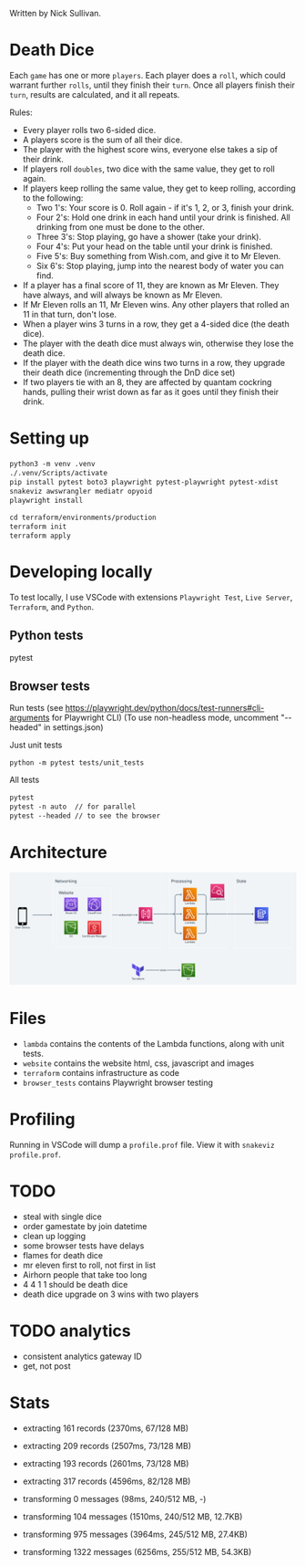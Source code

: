 Written by Nick Sullivan.


# Death Dice

Each `game` has one or more `players`. Each player does a `roll`, which could warrant further `rolls`, until they finish their `turn`. Once all players finish their `turn`, results are calculated, and it all repeats. 

Rules:
 - Every player rolls two 6-sided dice.
 - A players score is the sum of all their dice.
 - The player with the highest score wins, everyone else takes a sip of their drink.
 - If players roll `doubles`, two dice with the same value, they get to roll again.
 - If players keep rolling the same value, they get to keep rolling, according to the following:
   - Two 1's: Your score is 0. Roll again - if it's 1, 2, or 3, finish your drink. 
   - Four 2's: Hold one drink in each hand until your drink is finished. All drinking from one must be done to the other.
   - Three 3's: Stop playing, go have a shower (take your drink).
   - Four 4's: Put your head on the table until your drink is finished.
   - Five 5's: Buy something from Wish.com, and give it to Mr Eleven.
   - Six 6's: Stop playing, jump into the nearest body of water you can find.
 - If a player has a final score of 11, they are known as Mr Eleven. They have always, and will always be known as Mr Eleven.
 - If Mr Eleven rolls an 11, Mr Eleven wins. Any other players that rolled an 11 in that turn, don't lose.
 - When a player wins 3 turns in a row, they get a 4-sided dice (the death dice).
 - The player with the death dice must always win, otherwise they lose the death dice.
 - If the player with the death dice wins two turns in a row, they upgrade their death dice (incrementing through the DnD dice set)
 - If two players tie with an 8, they are affected by quantam cockring hands, pulling their wrist down as far as it goes until they finish their drink.


# Setting up

```
python3 -m venv .venv
./.venv/Scripts/activate
pip install pytest boto3 playwright pytest-playwright pytest-xdist snakeviz awswrangler mediatr opyoid
playwright install
```

```
cd terraform/environments/production
terraform init
terraform apply
```

# Developing locally

To test locally, I use VSCode with extensions `Playwright Test`, `Live Server`, `Terraform`, and `Python`.

 ## Python tests

 pytest

 ## Browser tests

Run tests (see https://playwright.dev/python/docs/test-runners#cli-arguments for Playwright CLI)
(To use non-headless mode, uncomment "--headed" in settings.json)

Just unit tests
```
python -m pytest tests/unit_tests
```

All tests
```
pytest 
pytest -n auto  // for parallel
pytest --headed // to see the browser
```

# Architecture

![Architecture](architecture.png)


# Files

- `lambda` contains the contents of the Lambda functions, along with unit tests.
- `website` contains the website html, css, javascript and images
- `terraform` contains infrastructure as code
- `browser_tests` contains Playwright browser testing


# Profiling

Running in VSCode will dump a `profile.prof` file. View it with `snakeviz profile.prof`.


# TODO

- steal with single dice
- order gamestate by join datetime
- clean up logging
- some browser tests have delays
- flames for death dice
- mr eleven first to roll, not first in list
- Airhorn people that take too long
- 4 4 1 1 should be death dice
- death dice upgrade on 3 wins with two players

# TODO analytics

- consistent analytics gateway ID
- get, not post


# Stats

- extracting 161 records (2370ms, 67/128 MB)
- extracting 209 records (2507ms, 73/128 MB)
- extracting 193 records (2601ms, 73/128 MB)
- extracting 317 records (4596ms, 82/128 MB)

- transforming 0 messages (98ms, 240/512 MB, -)
- transforming 104 messages (1510ms,  240/512 MB, 12.7KB)
- transforming 975 messages (3964ms, 245/512 MB, 27.4KB)
- transforming 1322 messages (6256ms, 255/512 MB, 54.3KB)